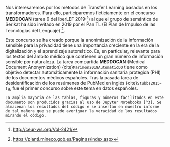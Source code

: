 Nos interesaremos por los métodos de Transfer Learning basados en los transformadores. Para ello, participaremos ficticiamente en el concurso **MEDDOCAN** (tarea 9 del IberLEF 2019 [^1]) al que el grupo de semántica de Serikat ha sido invitado en 2019 por el Pan TL (El Plan de Impulso de las Tecnologías del Lenguaje) [^2].

Este concurso se ha creado porque la anonimización de la información sensible para la privacidad tiene una importancia creciente en la era de la digitalización y el aprendizaje automático. Es, en particular, relevante para los textos del ámbito médico que contienen un gran número de información sensible por naturaleza. La tarea compartida **MEDDOCAN** (Medical Document Anonymization) {cite}`Marimon2019AutomaticDO` tiene como objetivo detectar automáticamente la información sanitaria protegida (PHI) de los documentos médicos españoles.  Tras la pasada tarea de desidentificación de los resúmenes de PubMed en inglés {cite}`Stubbs2015-fg`, fue el primer concurso sobre este tema en datos españoles.


```{note}
La amplia mayoría de las tablas, figuras y números facilitados en este documento son producidos gracias al uso de Jupyter Notebooks [^3]. Se almacenan los resultados del código e se insertan en nuestro informe de tal mañera que se puede averiguar la veracidad de los resultados mirando el código.
```

[^1]: http://ceur-ws.org/Vol-2421/
[^2]: https://plantl.mineco.gob.es/Paginas/index.aspx 
[^3]: https://jupyter.org/